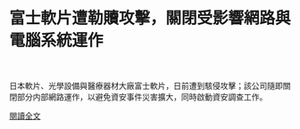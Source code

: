 # 富士軟片遭勒贖攻擊，關閉受影響網路與電腦系統運作

<!--more-->
<!--414-->
<br><br/>
日本軟片、光學設備與醫療器材大廠富士軟片，日前遭到駭侵攻擊；該公司隨即關閉部分内部網路運作，以避免資安事件災害擴大，同時啟動資安調查工作。

[閱讀全文](https://www.twcert.org.tw/tw/cp-104-4803-fa3a2-1.html)


